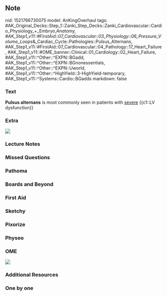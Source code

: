## Note
nid: 1521766730075
model: AnKingOverhaul
tags: #AK_Original_Decks::Step_1::Zanki_Step_Decks::Zanki_Cardiovascular::Cardio_Physiology_+_Embryo,_Anatomy, #AK_Step1_v11::#FirstAid::07_Cardiovascular::03_Physiology::06_Pressure_Volume_Loops_&_Cardiac_Cycle::Pathologies::Pulsus_Alternans, #AK_Step1_v11::#FirstAid::07_Cardiovascular::04_Pathology::17_Heart_Failure, #AK_Step1_v11::#OME_banner::Clinical::01_Cardiology::02_Heart_Failure, #AK_Step1_v11::^Other::^EXPN::BGadd, #AK_Step1_v11::^Other::^EXPN::BGnonessentials, #AK_Step1_v11::^Other::^EXPN::Uworld, #AK_Step1_v11::^Other::^HighYield::3-HighYield-temporary, #AK_Step1_v11::^Systems::Cardio::BGadds
markdown: false

### Text
<b>Pulsus alternans</b> is most commonly seen in patients with
<u>severe</u> {{c1::LV dysfunction}}

### Extra
<img src="paste-270471270498305.jpg" draggable="false">

### Lecture Notes


### Missed Questions


### Pathoma


### Boards and Beyond


### First Aid


### Sketchy


### Pixorize


### Physeo


### OME
<div class="ome-widget">
  <a href=
  "https://onlinemeded.org/spa/cardiology/heart-failure/acquire?ref=anki">
  <img src="_OME_AnkiFlashcards_Lesson_6.png"></a>
</div>

### Additional Resources


### One by one

